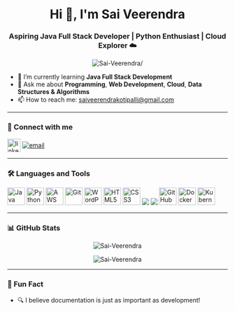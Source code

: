 <h1 align="center">Hi 👋, I'm Sai Veerendra</h1>
<h3 align="center">Aspiring Java Full Stack Developer | Python Enthusiast | Cloud Explorer ☁️</h3>

<p align="center">
  <img src="https://komarev.com/ghpvc/?username=yourusername&label=Profile%20views&color=0e75b6&style=flat" alt=Sai-Veerendra/>
</p>

- 🌱 I’m currently learning **Java Full Stack Development**
- 🧠 Ask me about **Programming**, **Web Development**, **Cloud**, **Data Structures & Algorithms**
- 📫 How to reach me: [saiveerendrakotipalli@gmail.com](mailto:saiveerendrakotipalli.com)

---

### 🤝 Connect with me
<p align="left">
  <a href="www.linkedin.com/in/sai-veerendra-kotipalli-31969b247/" target="blank"><img align="center" src="https://cdn.jsdelivr.net/gh/devicons/devicon/icons/linkedin/linkedin-original.svg" alt="linkedin" height="30" /></a>
  <a href="saiveerendrakotipalli@gmail.com" target="blank"><img align="center" src="https://img.icons8.com/color/30/000000/gmail--v1.png" alt="email" /></a>
</p>

---

### 🛠️ Languages and Tools
<p align="left">
  <img src="https://cdn.jsdelivr.net/gh/devicons/devicon/icons/java/java-original.svg" alt="Java" width="40" height="40"/>
  <img src="https://cdn.jsdelivr.net/gh/devicons/devicon/icons/python/python-original.svg" alt="Python" width="40" height="40"/>
  <img src="https://img.icons8.com/color/48/000000/amazon-web-services.png" alt="AWS" width="40" height="40"/>
  <img src="https://cdn.jsdelivr.net/gh/devicons/devicon/icons/git/git-original.svg" alt="Git" width="40" height="40"/>
  <img src="https://cdn.jsdelivr.net/gh/devicons/devicon/icons/wordpress/wordpress-plain.svg" alt="WordPress" width="40" height="40"/>
  <img src="https://cdn.jsdelivr.net/gh/devicons/devicon/icons/html5/html5-original.svg" alt="HTML5" width="40" height="40"/>
  <img src="https://cdn.jsdelivr.net/gh/devicons/devicon/icons/css3/css3-original.svg" alt="CSS3" width="40" height="40"/>
  <img src="https://img.shields.io/badge/JavaScript-f7df1e?style=for-the-badge&logo=javascript&logoColor=black"/>
  <img src="https://img.shields.io/badge/MySQL-00758f?style=for-the-badge&logo=mysql&logoColor=white"/>
  <img src="https://cdn.jsdelivr.net/gh/devicons/devicon/icons/github/github-original.svg" alt="GitHub" width="40" height="40"/>
   <img src="https://cdn.jsdelivr.net/gh/devicons/devicon/icons/docker/docker-original.svg" alt="Docker" width="40" height="40"/>
  <img src="https://cdn.jsdelivr.net/gh/devicons/devicon/icons/kubernetes/kubernetes-plain.svg" alt="Kubernetes" width="40" height="40"/>
</p>

---

### 📊 GitHub Stats
<p align="center">
  <img src="https://github-readme-stats.vercel.app/api?username=yourusername&show_icons=true&locale=en" alt="Sai-Veerendra" />
</p>

<p align="center">
  <img src="https://github-readme-streak-stats.herokuapp.com/?user=yourusername" alt="Sai-Veerendra" />
</p>

---

### 🧩 Fun Fact
- 🔍 I believe documentation is just as important as development!
